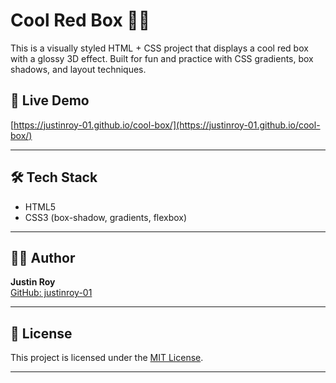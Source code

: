 # Cool Red Box 🔴🧊

This is a visually styled HTML + CSS project that displays a cool red box with a glossy 3D effect. Built for fun and practice with CSS gradients, box shadows, and layout techniques.


## 🚀 Live Demo

[https://justinroy-01.github.io/cool-box/](https://justinroy-01.github.io/cool-box/)

---

## 🛠️ Tech Stack

- HTML5
- CSS3 (box-shadow, gradients, flexbox)

---
## 🧑‍💻 Author

**Justin Roy**  
[GitHub: justinroy-01](https://github.com/justinroy-01)

---

## 📄 License

This project is licensed under the [MIT License](./LICENSE).

---
